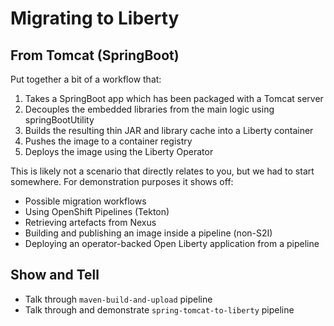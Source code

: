 # Migrating to Liberty

## From Tomcat (SpringBoot)
Put together a bit of a workflow that:
1. Takes a SpringBoot app which has been packaged with a Tomcat server
1. Decouples the embedded libraries from the main logic using springBootUtility
1. Builds the resulting thin JAR and library cache into a Liberty container
1. Pushes the image to a container registry
1. Deploys the image using the Liberty Operator

This is likely not a scenario that directly relates to you, but we had to start somewhere. For demonstration purposes it shows off:
* Possible migration workflows
* Using OpenShift Pipelines (Tekton)
* Retrieving artefacts from Nexus
* Building and publishing an image inside a pipeline (non-S2I)
* Deploying an operator-backed Open Liberty application from a pipeline

## Show and Tell
* Talk through `maven-build-and-upload` pipeline
* Talk through and demonstrate `spring-tomcat-to-liberty` pipeline
